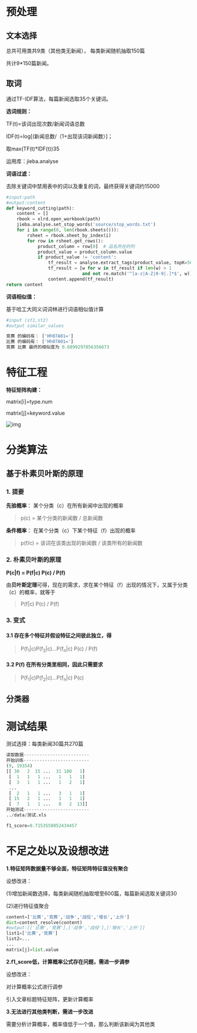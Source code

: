 # 预处理

## 文本选择

总共可用类共9类（其他类无新闻）， 每类新闻随机抽取150篇

共计9*150篇新闻。

## 取词

通过TF-IDF算法，每篇新闻选取35个关键词。

**选词规则：**

TF(t)=该词出现次数/新闻词语总数

IDF(t)=log[(新闻总数/（1+出现该词新闻数）]；

取max(TF(t)*IDF(t))35

运用库：jieba.analyse

**词语过滤：**

去除关键词中禁用表中的词以及重复的词，最终获得关键词约15000

```python
#input:path
#output:content   
def keyword_cutting(path):
    content = []
    rbook = xlrd.open_workbook(path)
    jieba.analyse.set_stop_words('source/stop_words.txt')
    for i in range(0, len(rbook.sheets())):
        rsheet = rbook.sheet_by_index(i)
        for row in rsheet.get_rows():
            product_column = row[0]  # 品名所在的列
            product_value = product_column.value
            if product_value != 'content':
                tf_result = analyse.extract_tags(product_value, topK=50)
                tf_result = [w for w in tf_result if len(w) > 1
                             and not re.match('^[a-z|A-Z|0-9|.]*$', w)]
                content.append(tf_result)
return content
```

**词语相似值：**

基于哈工大同义词词林进行词语相似值计算

```python
#input (st1,st2)
#output similar_values

竞赛 的编码有： ['Hh07A01=']
比赛 的编码有： ['Hh07A01=']
竞赛 比赛 最终的相似度为 0.6899297856356673
```



# 特征工程

**特征矩阵构建：**

matrix[i]=type.num

matrix[j]=keyword.value

![img](D:/SoftWare/通讯软件/QQ数据/2213470749/Image/C2C/CAGQ`8D8`BZ4K[4KDX4X$M4.png)



# 分类算法

## 基于朴素贝叶斯的原理

### 1. 提要

**先验概率**：  某个分类（c）在所有新闻中出现的概率

> p(c) = 某个分类的新闻数 / 总新闻数

**条件概率**： 在某个分类（c）下某个特征（f）出现的概率

> p(f/c) = 该词在该类出现的新闻数 / 该类所有的新闻数

### 2. 朴素贝叶斯的原理 

**P(c|f) = P(f|c) P(c) / P(f)**

由**贝叶斯定理**可得，现在的需求，求在某个特征（f）出现的情况下，又属于分类（c）的概率，就等于

> P(f|c) P(c) / P(f)

### 3. 变式

#### 3.1 存在多个特征并假设特征之间彼此独立，得

> P(f<sub>1</sub>|c)P(f<sub>2</sub>|c)...P(f<sub>n</sub>|c) P(c) / P(f)

#### 3.2 P(f)  在所有分类里相同，因此只需要求

>P(f<sub>1</sub>|c)P(f<sub>2</sub>|c)...P(f<sub>n</sub>|c) P(c)



## 分类器

# 测试结果

测试选择：每类新闻30篇共270篇

```python
读取数据-------------------------
开始训练-------------------------
(9, 19354)
[[ 30   2  15 ...  31 100   1]
 [  1   1   1 ...   1   1   1]
 [  3   1   1 ...   1   2   1]
 ...
 [  2   1   1 ...   3   1   1]
 [ 15   2   1 ...   1   1   1]
 [  7   1   1 ...   8   2  13]]
开始测试-------------------------
../data/测试.xls

f1_score=0.7153558052434457

```



# 不足之处以及设想改进

**1.特征矩阵数据量不够全面，特征矩阵特征值没有聚合**

设想改进：

  (1)增加新闻数选择，每类新闻随机抽取增至600篇，每篇新闻选取关键词30

  (2)进行特征值聚合

```python
content=['比赛','竞赛','战争','战役','增长','上升']
dict=content_resolve(content)
#output:[['比赛','竞赛'],['战争','战役'],['增长','上升']]
list1=['比赛','竞赛']
list2=...
...
matrix[j]=list.value
```

**2.f1_score低，计算概率公式存在问题，需进一步调参**

设想改进：

 对计算概率公式进行调参

引入文章标题特征矩阵，更新计算概率

**3.无法进行其他类判断，需进一步改进**

需要分析计算概率，概率值低于一个值，那么判断该新闻为其他类
